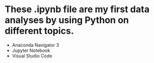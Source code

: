 # These .ipynb file are my first data analyses by using  Python on different topics.

- Anaconda Navigator 3
- Jupyter Notebook
- Visual Studio Code
